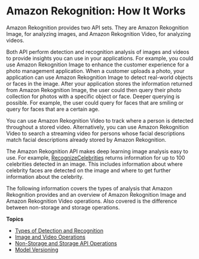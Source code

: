 # Amazon Rekognition: How It Works<a name="how-it-works"></a>

Amazon Rekognition provides two API sets\. They are Amazon Rekognition Image, for analyzing images, and Amazon Rekognition Video, for analyzing videos\.

Both API perform detection and recognition analysis of images and videos to provide insights you can use in your applications\. For example, you could use Amazon Rekognition Image to enhance the customer experience for a photo management application\. When a customer uploads a photo, your application can use Amazon Rekognition Image to detect real\-world objects or faces in the image\. After your application stores the information returned from Amazon Rekognition Image, the user could then query their photo collection for photos with a specific object or face\. Deeper querying is possible\. For example, the user could query for faces that are smiling or query for faces that are a certain age\.

You can use Amazon Rekognition Video to track where a person is detected throughout a stored video\. Alternatively, you can use Amazon Rekognition Video to search a streaming video for persons whose facial descriptions match facial descriptions already stored by Amazon Rekognition\. 

The Amazon Rekognition API makes deep learning image analysis easy to use\. For example, [RecognizeCelebrities](API_RecognizeCelebrities.md) returns information for up to 100 celebrities detected in an image\. This includes information about where celebrity faces are detected on the image and where to get further information about the celebrity\.

The following information covers the types of analysis that Amazon Rekognition provides and an overview of Amazon Rekognition Image and Amazon Rekognition Video operations\. Also covered is the difference between non\-storage and storage operations\.

**Topics**
+ [Types of Detection and Recognition](how-it-works-types.md)
+ [Image and Video Operations](how-it-works-operations-intro.md)
+ [Non\-Storage and Storage API Operations](how-it-works-storage-non-storage.md)
+ [Model Versioning](face-detection-model.md)